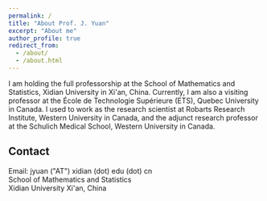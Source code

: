```yaml
---
permalink: /
title: "About Prof. J. Yuan"
excerpt: "About me"
author_profile: true
redirect_from: 
  - /about/
  - /about.html
---
```


I am holding the full professorship at the School of Mathematics and Statistics, Xidian University in Xi'an, China. Currently, I am also a visiting professor at the École de Technologie Supérieure (ETS), Quebec University in Canada. I used to work as the research scientist at Robarts Research Institute, Western University in Canada, and the adjunct research professor at the Schulich Medical School, Western University in Canada. 

**Contact**
------

Email: jyuan ("AT") xidian (dot) edu (dot) cn  
School of Mathematics and Statistics   
Xidian University 
Xi'an, China
